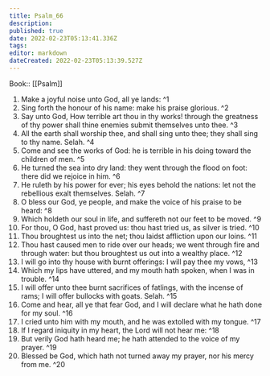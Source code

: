 ```yaml
---
title: Psalm_66
description: 
published: true
date: 2022-02-23T05:13:41.336Z
tags: 
editor: markdown
dateCreated: 2022-02-23T05:13:39.527Z
---
```


 Book:: [[Psalm]]
 1. Make a joyful noise unto God, all ye lands: ^1
 2. Sing forth the honour of his name: make his praise glorious. ^2
 3. Say unto God, How terrible art thou in thy works! through the greatness of thy power shall thine enemies submit themselves unto thee. ^3
 4. All the earth shall worship thee, and shall sing unto thee; they shall sing to thy name. Selah. ^4
 5. Come and see the works of God: he is terrible in his doing toward the children of men. ^5
 6. He turned the sea into dry land: they went through the flood on foot: there did we rejoice in him. ^6
 7. He ruleth by his power for ever; his eyes behold the nations: let not the rebellious exalt themselves. Selah. ^7
 8. O bless our God, ye people, and make the voice of his praise to be heard: ^8
 9. Which holdeth our soul in life, and suffereth not our feet to be moved. ^9
 10. For thou, O God, hast proved us: thou hast tried us, as silver is tried. ^10
 11. Thou broughtest us into the net; thou laidst affliction upon our loins. ^11
 12. Thou hast caused men to ride over our heads; we went through fire and through water: but thou broughtest us out into a wealthy place. ^12
 13. I will go into thy house with burnt offerings: I will pay thee my vows, ^13
 14. Which my lips have uttered, and my mouth hath spoken, when I was in trouble. ^14
 15. I will offer unto thee burnt sacrifices of fatlings, with the incense of rams; I will offer bullocks with goats. Selah. ^15
 16. Come and hear, all ye that fear God, and I will declare what he hath done for my soul. ^16
 17. I cried unto him with my mouth, and he was extolled with my tongue. ^17
 18. If I regard iniquity in my heart, the Lord will not hear me: ^18
 19. But verily God hath heard me; he hath attended to the voice of my prayer. ^19
 20. Blessed be God, which hath not turned away my prayer, nor his mercy from me. ^20
